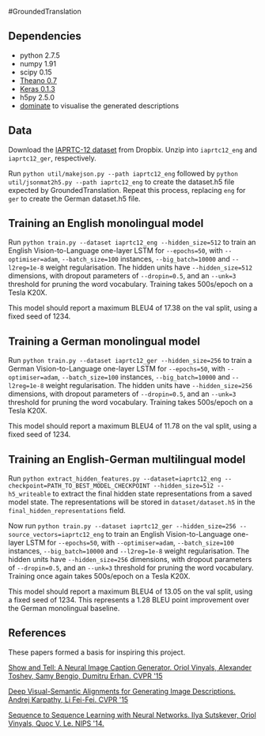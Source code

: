 #GroundedTranslation

Dependencies
---

* python 2.7.5
* numpy 1.91
* scipy 0.15
* [Theano 0.7](https://github.com/Theano/Theano/tree/rel-0.7)
* [Keras 0.1.3](https://github.com/fchollet/keras/tree/0.1.3)
* h5py 2.5.0
* [dominate](https://github.com/Knio/dominate) to visualise the generated descriptions

Data
---

Download the [IAPRTC-12 dataset](https://www.dropbox.com/sh/xvs44ofmzs88w2b/AABzv6YmyxwXXbiBfi5AqXFKa?dl=0) from Dropbix. Unzip into `iaprtc12_eng` and `iaprtc12_ger`, respectively.

Run `python util/makejson.py --path iaprtc12_eng` followed by `python util/jsonmat2h5.py --path iaprtc12_eng` to create the dataset.h5 file expected by GroundedTranslation. Repeat this process, replacing `eng` for `ger` to create the German dataset.h5 file.

Training an English monolingual model
---

Run `python train.py --dataset iaprtc12_eng --hidden_size=512` to train an English Vision-to-Language one-layer LSTM for `--epochs=50`, with `--optimiser=adam`, `--batch_size=100` instances, `--big_batch=10000` and `--l2reg=1e-8` weight regularisation. The hidden units have `--hidden_size=512` dimensions, with dropout parameters of `--dropin=0.5`, and an `--unk=3` threshold for pruning the word vocabulary. Training takes 500s/epoch on a Tesla K20X.

This model should report a maximum BLEU4 of 17.38 on the val split, using a fixed seed of 1234.

Training a German monolingual model
---

Run `python train.py --dataset iaprtc12_ger --hidden_size=256` to train a German Vision-to-Language one-layer LSTM for `--epochs=50`, with `--optimiser=adam`, `--batch_size=100` instances, `--big_batch=10000` and `--l2reg=1e-8` weight regularisation. The hidden units have `--hidden_size=256` dimensions, with dropout parameters of `--dropin=0.5`, and an `--unk=3` threshold for pruning the word vocabulary. Training takes 500s/epoch on a Tesla K20X.

This model should report a maximum BLEU4 of 11.78 on the val split, using a fixed seed of 1234.

Training an English-German multilingual model
---

Run `python extract_hidden_features.py --dataset=iaprtc12_eng --checkpoint=PATH_TO_BEST_MODEL_CHECKPOINT --hidden_size=512 --h5_writeable` to extract the final hidden state representations from a saved model state. The representations will be stored in `dataset/dataset.h5` in the `final_hidden_representations` field.

Now run `python train.py --dataset iaprtc12_ger --hidden_size=256 --source_vectors=iaprtc12_eng` to train an English Vision-to-Language one-layer LSTM for `--epochs=50`, with `--optimiser=adam`, `--batch_size=100` instances, `--big_batch=10000` and `--l2reg=1e-8` weight regularisation. The hidden units have `--hidden_size=256` dimensions, with dropout parameters of `--dropin=0.5`, and an `--unk=3` threshold for pruning the word vocabulary. Training once again takes 500s/epoch on a Tesla K20X.

This model should report a maximum BLEU4 of 13.05 on the val split, using a fixed seed of 1234. This represents a 1.28 BLEU point improvement over the German monolingual baseline.

References
---

These papers formed a basis for inspiring this project.

[Show and Tell: A Neural Image Caption Generator. Oriol Vinyals, Alexander Toshev, Samy Bengio, Dumitru Erhan. CVPR '15](http://www.cv-foundation.org/openaccess/content_cvpr_2015/papers/Vinyals_Show_and_Tell_2015_CVPR_paper.pdf)

[Deep Visual-Semantic Alignments for Generating Image Descriptions. Andrej Karpathy, Li Fei-Fei. CVPR '15](http://www.cv-foundation.org/openaccess/content_cvpr_2015/papers/Karpathy_Deep_Visual-Semantic_Alignments_2015_CVPR_paper.pdf)

[Sequence to Sequence Learning with Neural Networks. Ilya Sutskever, Oriol Vinyals, Quoc V. Le. NIPS '14.](http://papers.nips.cc/paper/5346-sequence-to-sequence-learning-with-neural-networks.pdf)
